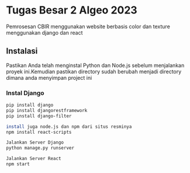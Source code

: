 # Tugas Besar 2 Algeo 2023

Pemrosesan CBIR menggunakan website berbasis color dan texture menggunakan django dan react

## Instalasi

Pastikan Anda telah menginstal Python dan Node.js sebelum menjalankan proyek ini.Kemudian pastikan directory sudah berubah menjadi directory dimana anda menyimpan project ini
### Instal Django

```bash
pip install django
pip install djangorestframework
pip install django-filter

install juga node.js dan npm dari situs resminya
npm install react-scripts

Jalankan Server Django
python manage.py runserver

Jalankan Server React
npm start

